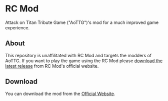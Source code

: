 # RC Mod

Attack on Titan Tribute Game ("AoTTG")'s mod for a much improved game experience. 

## About

This repository is unaffilitated with RC Mod and targets the modders of AoTTG. 
If you want to play the game using the RC Mod please [download the latest release](http://aotrc.weebly.com/download.html) from RC Mod's official website.

## Download

You can download the mod from the [Official Website](http://aotrc.weebly.com/download.html).
